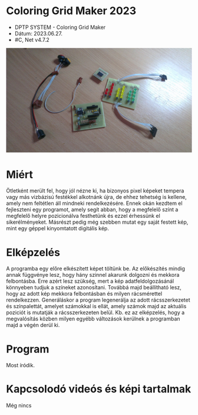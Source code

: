# Coloring Grid Maker 2023
* DPTP SYSTEM - Coloring Grid Maker
* Dátum: 2023.06.27.
* #C, Net v4.7.2

![DPTP System](https://github.com/DPTPSystem/BinaryClock/blob/master/images/diszkret_4.jpg "DPTP System")

# Miért
Ötletként merült fel, hogy jól nézne ki, ha bizonyos pixel képeket tempera vagy más vizbázisú festékkel alkotnánk újra, de ehhez tehetség is
kellene, amely nem feltétlen áll mindneki rendelkezésére. Ennek okán kezdtem el fejleszteni egy programot, amely segít abban, hogy a megfelelő
színt a megfelelő helyre pozicionálva festhetünk és ezzel érhessünk el sikerélményeket. Másrészt pedig még szebben mutat egy saját festett kép, 
mint egy géppel kinyomtatott digitális kép.

# Elképzelés
A programba egy előre elkészített képet töltünk be. Az előkészítés mindig annak függvénye lesz, hogy hány szinnel akarunk dolgozni és mekkora 
felbontásba. Erre azért lesz szükség, mert a kép adatfeldolgozásánál könnyeben tudjuk a színeket azonosítani. Továbbá majd beállítható lesz,
hogy az adott kép mekkora felbontásban és milyen rácsmérettel rendelkezzen. Generáláskor a program legenerálja az adott rácsszerkezetet és 
színpalettát, amelyet számokkal is ellát, amely számok majd az aktuális poziciót is mutatják a rácsszerkezeten belül. Kb. ez az elképzelés, 
hogy a megvalósítás közben milyen egyébb változások kerülnek a programban majd a végén derül ki.

# Program
Most íródik.

# Kapcsolodó videós és képi tartalmak
Még nincs
